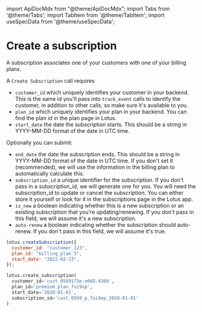 import ApiDocMdx from "@theme/ApiDocMdx";
import Tabs from '@theme/Tabs';
import TabItem from '@theme/TabItem';
import useSpecData from '@theme/useSpecData';

# Create a subscription

A subscription associates one of your customers with one of your billing plans.

A `Create Subscription` call requires

- `customer_id` which uniquely identifies your customer in your backend. This is the same id you'll pass into `track_event` calls to identify the customer, in addition to other calls, so make sure it's available to you.
- `plan_id` which uniquely identifies your plan in your backend. You can find the plan id in the plan page in Lotus.
- `start_date` the date the subscription starts. This should be a string in YYYY-MM-DD format of the date in UTC time.

Optionally you can submit:

- `end_date` the date the subscription ends. This should be a string in YYYY-MM-DD format of the date in UTC time. If you don't set it (recommended), we will use the information in the billing plan to automatically calculate this.
- `subscription_id` a unique identifier for the subscription. If you don't pass in a subscription_id, we will generate one for you. You will need the subscription_id to update or cancel the subscription. You can either store it yourself or look for it in the subscriptions page in the Lotus app.
- `is_new` a boolean indicating whether this is a new subscription or an existing subscription that you're updating/renewing. If you don't pass in this field, we will assume it's a new subscription.
- `auto-renew` a boolean indicating whether the subscription should auto-renew. If you don't pass in this field, we will assume it's true.

<Tabs>
<TabItem value="js" label="JavaScript">

```jsx
lotus.createSubscription({
  customer_id: "customer_123",
  plan_id: "billing_plan_5",
  start_date: "2022-02-23",
});
```

</TabItem>
<TabItem value="py" label="Python">

```python
lotus.create_subscription(
  customer_id='cust_0569173e-e665-4369',
  plan_id='premium_plan_7ui9op',
  start_date='2020-01-01',
  subscription_id='cust_0569_p_7ui9op_2020-01-01'
)
```

</TabItem>
</Tabs>
